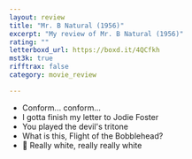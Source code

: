 ```yaml
---
layout: review
title: "Mr. B Natural (1956)"
excerpt: "My review of Mr. B Natural (1956)"
rating: ""
letterboxd_url: https://boxd.it/4QCfkh
mst3k: true
rifftrax: false
category: movie_review

---
```


* Conform... conform...
* I gotta finish my letter to Jodie Foster
* You played the devil's tritone
* What is this, Flight of the Bobblehead?
* 🎵 Really white, really really white